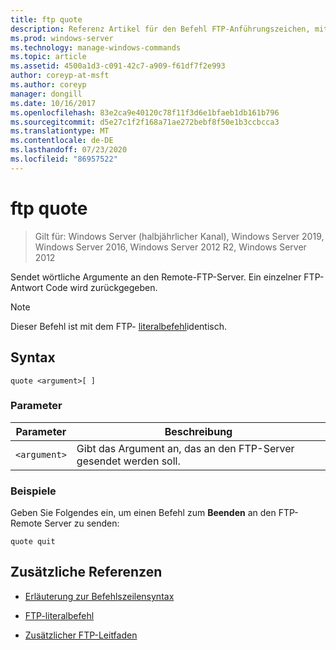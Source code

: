 ```yaml
---
title: ftp quote
description: Referenz Artikel für den Befehl FTP-Anführungszeichen, mit dem wörtliche Argumente an den Remote-FTP-Server gesendet werden.
ms.prod: windows-server
ms.technology: manage-windows-commands
ms.topic: article
ms.assetid: 4500a1d3-c091-42c7-a909-f61df7f2e993
author: coreyp-at-msft
ms.author: coreyp
manager: dongill
ms.date: 10/16/2017
ms.openlocfilehash: 83e2ca9e40120c78f11f3d6e1bfaeb1db161b796
ms.sourcegitcommit: d5e27c1f2f168a71ae272bebf8f50e1b3ccbcca3
ms.translationtype: MT
ms.contentlocale: de-DE
ms.lasthandoff: 07/23/2020
ms.locfileid: "86957522"
---
```

# <a name="ftp-quote"></a>ftp quote

> Gilt für: Windows Server (halbjährlicher Kanal), Windows Server 2019, Windows Server 2016, Windows Server 2012 R2, Windows Server 2012

Sendet wörtliche Argumente an den Remote-FTP-Server. Ein einzelner FTP-Antwort Code wird zurückgegeben.

> [!NOTE]
> Dieser Befehl ist mit dem FTP- [literalbefehl](ftp-literal_1.md)identisch.

## <a name="syntax"></a>Syntax

```
quote <argument>[ ]
```

### <a name="parameters"></a>Parameter

| Parameter | Beschreibung |
| --------- | ----------- |
| `<argument>` | Gibt das Argument an, das an den FTP-Server gesendet werden soll. |

### <a name="examples"></a>Beispiele

Geben Sie Folgendes ein, um einen Befehl zum **Beenden** an den FTP-Remote Server zu senden:

```
quote quit
```

## <a name="additional-references"></a>Zusätzliche Referenzen

- [Erläuterung zur Befehlszeilensyntax](command-line-syntax-key.md)

- [FTP-literalbefehl](ftp-literal_1.md)

- [Zusätzlicher FTP-Leitfaden](/previous-versions/orphan-topics/ws.10/cc756013(v=ws.10))
